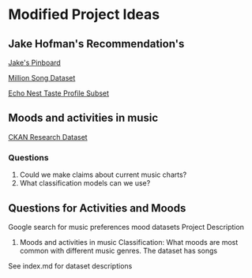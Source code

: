 # Modified Project Ideas


## Jake Hofman's Recommendation's

[Jake's Pinboard](https://pinboard.in/u:jhofman/t:data/t:music/)

[Million Song Dataset](http://blog.echonest.com/post/11992136676/taste-profiles-get-added-to-the-million-song)

[Echo Nest Taste Profile Subset](https://labrosa.ee.columbia.edu/millionsong/tasteprofile)

## Moods and activities in music

[CKAN Research Dataset](http://ckan.data.alpha.jisc.ac.uk/dataset/852024)

### Questions
1. Could we make claims about current music charts?
2. What classification models can we use?

## Questions for Activities and Moods

Google search for music preferences mood datasets
    Project Description
   1. Moods and activities in music
      Classification:
        What moods are most common with different music genres. The dataset has songs 

See index.md for dataset descriptions



